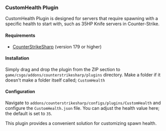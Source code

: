 ### CustomHealth Plugin

CustomHealth Plugin is designed for servers that require spawning with a specific health to start with, such as 35HP Knife servers in Counter-Strike.

#### Requirements

- [CounterStrikeSharp](https://github.com/roflmuffin/CounterStrikeSharp/) (version 179 or higher)

#### Installation

Simply drag and drop the plugin from the ZIP section to `game/csgo/addons/counterstrikesharp/plugins` directory.
Make a folder if it doesn't make a folder itself called; `CustomHealth`

#### Configuration

Navigate to `addons/counterstrikesharp/configs/plugins/CustomHealth` and configure the `CustomHealth.json` file. 
You can adjust the health value here; the default is set to `35`.

This plugin provides a convenient solution for customizing spawn health.
